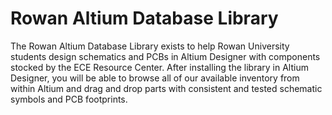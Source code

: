 # Rowan Altium Database Library

The Rowan Altium Database Library exists to help Rowan University students design schematics and PCBs in Altium Designer with components stocked by the ECE Resource Center.  After installing the library in Altium Designer, you will be able to browse all of our available inventory from within Altium and drag and drop parts with consistent and tested schematic symbols and PCB footprints.